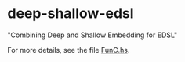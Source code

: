 deep-shallow-edsl
=================

"Combining Deep and Shallow Embedding for EDSL"

For more details, see the file [FunC.hs](FunC.hs).
